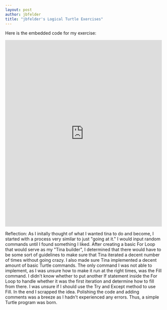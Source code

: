 ```yaml
---
layout: post
author: jbfelder
title: "jbfelder's Logical Turtle Exercises"
---
```

Here is the embedded code for my exercise:
  <iframe src="https://trinket.io/embed/python/9a320d8294" width="100%" height="600" frameborder="0" marginwidth="0" marginheight="0" allowfullscreen></iframe>
  

Reflection:
  As I initally thought of what I wanted tina to do and become, I started with a process very similar to just "going at it." I would input random commands until I found something I liked. After creating a basic For Loop that would serve as my "Tina builder", I determined that there would have to be some sort of guidelines to make sure that Tina iterated a decent number of times without going crazy. I also made sure Tina implemented a decent amount of basic Turtle commands. The only command I was not able to implement, as I was unsure how to make it run at the right times, was the Fill command. I didn't know whether to put another If statement inside the For Loop to handle whether it was the first iteration and determine how to fill from there. I was unsure if I should use the Try and Except method to use Fill. In the end I scrapped the idea. Polishing the code and adding comments was a breeze as I hadn't experienced any errors. Thus, a simple Turtle program was born.
